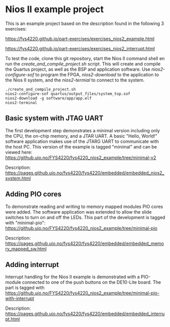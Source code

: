 # Nios II example project

This is an example project based on the description found in the following 3 exercises:

https://fys4220.github.io/part-exercises/exercises_nios2_example.html

https://fys4220.github.io/part-exercises/exercises_nios2_interrupt.html


To test the code, clone this git repository, start the Nios II command shell en run the *create_and_compile_project.sh* script. This will create and compile the Quartus project, as well as the BSP and application software. Use *nios2-configure-sof* to program the FPGA, *nios2-download* to the application to the Nios II system, and the *nios2-termial* to connect to the system.

```
./create_and_compile_project.sh
nios2-configure-sof quartus/output_files/system_top.sof
nios2-download -g software/app/app.elf
nios2-terminal
```


## Basic system with JTAG UART 
The first development step demonstrates a minimal version including only the CPU, the on-chip memory, and a JTAR UART. A basic "Hello, World!" software application makes use of the JTARG UART to communicate with the host PC. This version of the example is tagged "minimal" and can be viewed here:
https://github.uio.no/FYS4220/fys4220_nios2_example/tree/minimal-v2


Description: https://pages.github.uio.no/fys4220/fys4220/embedded/embedded_nios2_system.html


## Adding PIO cores
To demonstrate reading and writing to memory mapped modules PIO cores were added. The software application was extended to allow the slide switches to turn on and off the LEDs. This part of the development is tagged with "minimal-pio":
https://github.uio.no/FYS4220/fys4220_nios2_example/tree/minimal-pio

Description: https://pages.github.uio.no/fys4220/fys4220/embedded/embedded_memory_mapped_sw.html

## Adding interrupt
Interrupt handling for the Nios II example is demonstrated with a PIO-module connected to one of the push buttons on the DE10-Lite board. The part is tagged with
https://github.uio.no/FYS4220/fys4220_nios2_example/tree/minimal-pio-with-interrupt

Description: https://pages.github.uio.no/fys4220/fys4220/embedded/embedded_interrupt.html
